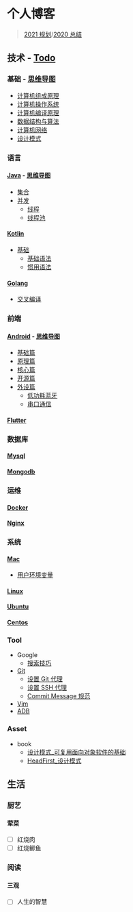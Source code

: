 # 个人博客

> [2021 规划](log/2021-annual-plan.md)/[2020 总结](log/2020-year-end-summary.md)

## 技术 - [Todo](development/todo.md)

### 基础 - [思维导图](mind/Basic.pdf)

- [计算机组成原理](development/basic/computer-organization.md)
- [计算机操作系统](development/basic/operating-system.md)
- [计算机编译原理](development/basic/computer-organization.md)
- [数据结构与算法](development/basic/data-structure-algorithm.md)
- [计算机网络](development/basic/computer-network.md)
- [设计模式](development/basic/design-pattern.md)

### 语言

#### [Java](development/language/java.md) - [思维导图](mind/Java.pdf)

- [集合](development/language/java.md#集合)
- [并发](development/language/java.md#并发)
  - [线程](development/language/java.md#线程)
  - [线程池](development/language/java.md#线程池)

#### [Kotlin](development/language/kotlin.md)

- [基础](development/language/kotlin.md#基础)
  - [基础语法](development/language/kotlin.md#基础语法)
  - [惯用语法](development/language/kotlin.md#惯用语法)

#### [Golang](development/language/golang.md)

- [交叉编译](development/language/golang.md#交叉编译)

### 前端

#### [Android](development/android.md) - [思维导图](mind/Android.pdf)

- [基础篇](development/android.md#基础篇)
- [原理篇](development/android.md#原理篇)
- [核心篇](development/android.md#核心篇)
- [开源篇](development/android.md#开源篇)
- [外设篇](development/android.md#外设篇)
  - [低功耗蓝牙](development/android.md#低功耗蓝牙Bluetooth-Low-Energy)
  - [串口通信](development/android.md#串口通信)

#### [Flutter](development/flutter.md)

### 数据库

#### [Mysql](development/database/mysql.md)

#### [Mongodb](development/database/mongodb.md)

### 运维

#### [Docker](development/docker.md)

#### [Nginx](development/nginx.md)

### 系统

#### [Mac](development/os/mac.md)

- [用户环境变量](development/os/mac.md#用户环境变量)

#### [Linux](development/os/linux.md)

#### [Ubuntu](development/os/ubuntu.md)

#### [Centos](development/os/centos.md)

### Tool

- Google
  - [搜索技巧](development/tool/google.md#搜索技巧)
- [Git](development/tool/git.md)
  - [设置 Git 代理](development/tool/git.md#设置-git-代理)
  - [设置 SSH 代理](development/tool/git.md#设置-ssh-代理)
  - [Commit Message 规范](development/tool/git-commit-message-specification.md)
- [Vim](development/tool/vim.md)
- [ADB](development/android/adb.md)

### Asset

- book
  - [设计模式_可复用面向对象软件的基础](asset/pdf/设计模式_可复用面向对象软件的基础.pdf)
  - [HeadFirst_设计模式](asset/pdf/HeadFirst_设计模式.pdf)

## 生活

### 厨艺

#### 荤菜

- [ ] 红烧肉
- [ ] 红烧鲫鱼

### 阅读

#### 三观

- [ ] 人生的智慧
